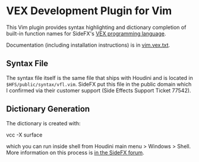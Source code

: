 # VEX Development Plugin for Vim

This Vim plugin provides syntax highlighting and
dictionary completion of built-in function names for SideFX's
[VEX programming language](https://www.sidefx.com/docs/houdini/vex/index.html).

Documentation (including installation instructions) is in [vim.vex.txt](doc/vex.vim.txt).

## Syntax File 

The syntax file itself is the same file that ships with Houdini and is located in
`$HFS/public/syntax/vfl.vim`. SideFX put this file in the public domain which I confirmed
via their customer support (Side Effects Support Ticket 77542).

## Dictionary Generation

The dictionary is created with:

   vcc -X surface

which you can run inside shell from Houdini main menu > Windows > Shell. More information
on this process is [in the SideFX forum](https://www.sidefx.com/forum/topic/19533/#post-91824).

